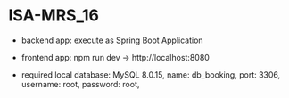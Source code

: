 # ISA-MRS_16

- backend app: execute as Spring Boot Application
- frontend app: npm run dev -> http://localhost:8080

- required local database: 
  MySQL 8.0.15,
  name: db_booking,
  port: 3306,
  username: root,
  password: root,
